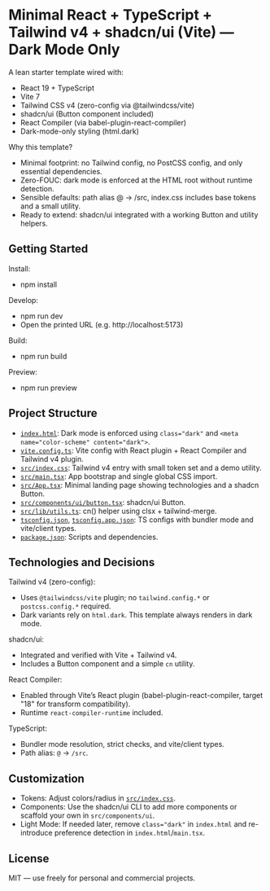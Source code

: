 # Minimal React + TypeScript + Tailwind v4 + shadcn/ui (Vite) — Dark Mode Only

A lean starter template wired with:
- React 19 + TypeScript
- Vite 7
- Tailwind CSS v4 (zero-config via @tailwindcss/vite)
- shadcn/ui (Button component included)
- React Compiler (via babel-plugin-react-compiler)
- Dark-mode-only styling (html.dark)

Why this template?
- Minimal footprint: no Tailwind config, no PostCSS config, and only essential dependencies.
- Zero-FOUC: dark mode is enforced at the HTML root without runtime detection.
- Sensible defaults: path alias @ → /src, index.css includes base tokens and a small utility.
- Ready to extend: shadcn/ui integrated with a working Button and utility helpers.

## Getting Started

Install:
- npm install

Develop:
- npm run dev
- Open the printed URL (e.g. http://localhost:5173)

Build:
- npm run build

Preview:
- npm run preview

## Project Structure

- [`index.html`](index.html): Dark mode is enforced using `class="dark"` and `<meta name="color-scheme" content="dark">`.
- [`vite.config.ts`](vite.config.ts): Vite config with React plugin + React Compiler and Tailwind v4 plugin.
- [`src/index.css`](src/index.css): Tailwind v4 entry with small token set and a demo utility.
- [`src/main.tsx`](src/main.tsx): App bootstrap and single global CSS import.
- [`src/App.tsx`](src/App.tsx): Minimal landing page showing technologies and a shadcn Button.
- [`src/components/ui/button.tsx`](src/components/ui/button.tsx): shadcn/ui Button.
- [`src/lib/utils.ts`](src/lib/utils.ts): cn() helper using clsx + tailwind-merge.
- [`tsconfig.json`](tsconfig.json), [`tsconfig.app.json`](tsconfig.app.json): TS configs with bundler mode and vite/client types.
- [`package.json`](package.json): Scripts and dependencies.

## Technologies and Decisions

Tailwind v4 (zero-config):
- Uses `@tailwindcss/vite` plugin; no `tailwind.config.*` or `postcss.config.*` required.
- Dark variants rely on `html.dark`. This template always renders in dark mode.

shadcn/ui:
- Integrated and verified with Vite + Tailwind v4.
- Includes a Button component and a simple `cn` utility.

React Compiler:
- Enabled through Vite’s React plugin (babel-plugin-react-compiler, target "18" for transform compatibility).
- Runtime `react-compiler-runtime` included.

TypeScript:
- Bundler mode resolution, strict checks, and vite/client types.
- Path alias: `@` → `/src`.

## Customization

- Tokens: Adjust colors/radius in [`src/index.css`](src/index.css).
- Components: Use the shadcn/ui CLI to add more components or scaffold your own in `src/components/ui`.
- Light Mode: If needed later, remove `class="dark"` in `index.html` and re-introduce preference detection in `index.html`/`main.tsx`.

## License

MIT — use freely for personal and commercial projects.